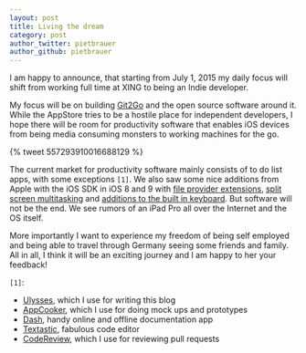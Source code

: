 ```yaml
---
layout: post
title: Living the dream
category: post
author_twitter: pietbrauer
author_github: pietbrauer
---
```


I am happy to announce, that starting from July 1, 2015 my daily focus will shift from working full time at XING to being an Indie developer.

My focus will be on building [Git2Go](http://git2go.com) and the open source software around it. While the AppStore tries to be a hostile place for independent developers, I hope there will be room for productivity software that enables iOS devices from being media consuming monsters to working machines for the go.

{% tweet 557293910016688129 %}

The current market for productivity software mainly consists of to do list apps, with some exceptions `[1]`. We also saw some nice additions from Apple with the iOS SDK in iOS 8 and 9 with [file provider extensions](https://developer.apple.com/library/prerelease/ios/documentation/General/Conceptual/ExtensibilityPG/FileProvider.html), [split screen multitasking](http://www.theverge.com/2015/6/8/8737639/apple-ipad-split-screen-multitasking-wwdc-2015) and [additions to the built in keyboard](http://www.macrumors.com/2015/06/15/ios-9-keyboard-scaling-ipad-pro/). But software will not be the end. We see rumors of an iPad Pro all over the Internet and the OS itself.

More importantly I want to experience my freedom of being self employed and being able to travel through Germany seeing some friends and family. All in all, I think it will be an exciting journey and I am happy to her your feedback!

`[1]`:

- [Ulysses](http://ulyssesapp.com/), which I use for writing this blog
- [AppCooker](http://www.appcooker.com/), which I use for doing mock ups and prototypes
- [Dash](https://kapeli.com/dash_ios), handy online and offline documentation app
- [Textastic](http://www.textasticapp.com/), fabulous code editor
- [CodeReview](http://codereview.io/), which I use for reviewing pull requests
